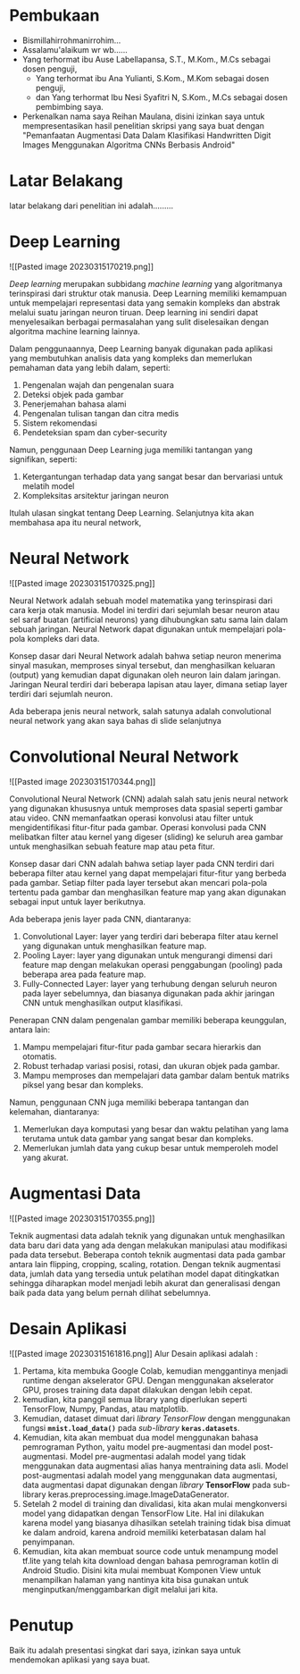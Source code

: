 # Pembukaan
- Bismillahirrohmanirrohim...
- Assalamu'alaikum wr wb......
- Yang terhormat ibu Ause Labellapansa, S.T., M.Kom., M.Cs sebagai dosen penguji,
	- Yang terhormat ibu Ana Yulianti, S.Kom., M.Kom sebagai dosen penguji,
	- dan Yang terhormat Ibu Nesi Syafitri N, S.Kom., M.Cs sebagai dosen pembimbing saya.
- Perkenalkan nama saya Reihan Maulana, disini izinkan saya untuk mempresentasikan hasil penelitian skripsi yang saya buat dengan "Pemanfaatan Augmentasi Data Dalam Klasifikasi Handwritten Digit Images Menggunakan Algoritma CNNs Berbasis Android"

# Latar Belakang
latar belakang dari penelitian ini adalah.........


# Deep Learning
![[Pasted image 20230315170219.png]]

_Deep learning_ merupakan subbidang _machine learning_ yang algoritmanya terinspirasi dari struktur otak manusia. Deep Learning memiliki kemampuan untuk mempelajari representasi data yang semakin kompleks dan abstrak melalui suatu jaringan neuron tiruan. Deep learning ini sendiri dapat menyelesaikan berbagai permasalahan yang sulit diselesaikan dengan algoritma machine learning lainnya.

Dalam penggunaannya, Deep Learning banyak digunakan pada aplikasi yang membutuhkan analisis data yang kompleks dan memerlukan pemahaman data yang lebih dalam, seperti:

1.  Pengenalan wajah dan pengenalan suara
2.  Deteksi objek pada gambar
3.  Penerjemahan bahasa alami
4.  Pengenalan tulisan tangan dan citra medis
5.  Sistem rekomendasi
6.  Pendeteksian spam dan cyber-security

Namun, penggunaan Deep Learning juga memiliki tantangan yang signifikan, seperti:

1.  Ketergantungan terhadap data yang sangat besar dan bervariasi untuk melatih model
2.  Kompleksitas arsitektur jaringan neuron

Itulah ulasan singkat tentang Deep Learning. Selanjutnya kita akan membahasa apa itu neural network, 

# Neural Network
![[Pasted image 20230315170325.png]]

Neural Network adalah sebuah model matematika yang terinspirasi dari cara kerja otak manusia. Model ini terdiri dari sejumlah besar neuron atau sel saraf buatan (artificial neurons) yang dihubungkan satu sama lain dalam sebuah jaringan. Neural Network dapat digunakan untuk mempelajari pola-pola kompleks dari data.

Konsep dasar dari Neural Network adalah bahwa setiap neuron menerima sinyal masukan, memproses sinyal tersebut, dan menghasilkan keluaran (output) yang kemudian dapat digunakan oleh neuron lain dalam jaringan. Jaringan Neural terdiri dari beberapa lapisan atau layer, dimana setiap layer terdiri dari sejumlah neuron. 

Ada beberapa jenis neural network, salah satunya adalah convolutional neural network yang akan saya bahas di slide selanjutnya

# Convolutional Neural Network
![[Pasted image 20230315170344.png]]

Convolutional Neural Network (CNN) adalah salah satu jenis neural network yang digunakan khususnya untuk memproses data spasial seperti gambar atau video. CNN memanfaatkan operasi konvolusi atau filter untuk mengidentifikasi fitur-fitur pada gambar. Operasi konvolusi pada CNN melibatkan filter atau kernel yang digeser (sliding) ke seluruh area gambar untuk menghasilkan sebuah feature map atau peta fitur.

Konsep dasar dari CNN adalah bahwa setiap layer pada CNN terdiri dari beberapa filter atau kernel yang dapat mempelajari fitur-fitur yang berbeda pada gambar. Setiap filter pada layer tersebut akan mencari pola-pola tertentu pada gambar dan menghasilkan feature map yang akan digunakan sebagai input untuk layer berikutnya.

Ada beberapa jenis layer pada CNN, diantaranya:
1. Convolutional Layer: layer yang terdiri dari beberapa filter atau kernel yang digunakan untuk menghasilkan feature map.
2. Pooling Layer: layer yang digunakan untuk mengurangi dimensi dari feature map dengan melakukan operasi penggabungan (pooling) pada beberapa area pada feature map.
3. Fully-Connected Layer: layer yang terhubung dengan seluruh neuron pada layer sebelumnya, dan biasanya digunakan pada akhir jaringan CNN untuk menghasilkan output klasifikasi.

Penerapan CNN dalam pengenalan gambar memiliki beberapa keunggulan, antara lain:
1.  Mampu mempelajari fitur-fitur pada gambar secara hierarkis dan otomatis.
2.  Robust terhadap variasi posisi, rotasi, dan ukuran objek pada gambar.
3.  Mampu memproses dan mempelajari data gambar dalam bentuk matriks piksel yang besar dan kompleks.

Namun, penggunaan CNN juga memiliki beberapa tantangan dan kelemahan, diantaranya:
1.  Memerlukan daya komputasi yang besar dan waktu pelatihan yang lama terutama untuk data gambar yang sangat besar dan kompleks.
2.  Memerlukan jumlah data yang cukup besar untuk memperoleh model yang akurat.


# Augmentasi Data
![[Pasted image 20230315170355.png]]

Teknik augmentasi data adalah teknik yang digunakan untuk menghasilkan data baru dari data yang ada dengan melakukan manipulasi atau modifikasi pada data tersebut. Beberapa contoh teknik augmentasi data pada gambar antara lain flipping, cropping, scaling, rotation. Dengan teknik augmentasi data, jumlah data yang tersedia untuk pelatihan model dapat ditingkatkan sehingga diharapkan model menjadi lebih akurat dan generalisasi dengan baik pada data yang belum pernah dilihat sebelumnya.
# Desain Aplikasi
![[Pasted image 20230315161816.png]]
Alur Desain aplikasi adalah :
1. Pertama, kita membuka Google Colab, kemudian menggantinya menjadi runtime dengan akselerator GPU. Dengan menggunakan akselerator GPU, proses training data dapat dilakukan dengan lebih cepat.
2. kemudian, kita panggil semua library yang diperlukan seperti TensorFlow, Numpy, Pandas, atau matplotlib.
3. Kemudian, dataset dimuat dari _library TensorFlow_ dengan menggunakan fungsi **`mnist.load_data()`** pada _sub-library_ **`keras.datasets`**.
4. Kemudian, kita akan membuat dua model menggunakan bahasa pemrograman Python, yaitu model pre-augmentasi dan model post-augmentasi. Model pre-augmentasi adalah model yang tidak menggunakan data augmentasi alias hanya mentraining data asli. Model post-augmentasi adalah model yang menggunakan data augmentasi, data augmentasi dapat digunakan dengan _library_ **TensorFlow** pada sub-library keras.preprocessing.image.ImageDataGenerator.
5. Setelah 2 model di training dan divalidasi, kita akan mulai mengkonversi model yang didapatkan dengan TensorFlow Lite. Hal ini dilakukan karena model yang biasanya dihasilkan setelah training tidak bisa dimuat ke dalam android, karena android memiliki keterbatasan dalam hal penyimpanan. 
6. Kemudian, kita akan membuat source code untuk menampung model tf.lite yang telah kita download dengan bahasa pemrograman kotlin di Android Studio. Disini kita mulai membuat Komponen View untuk menampilkan halaman yang nantinya kita bisa gunakan untuk menginputkan/menggambarkan digit melalui jari kita.





# Penutup
Baik itu adalah presentasi singkat dari saya, izinkan saya untuk mendemokan aplikasi yang saya buat.